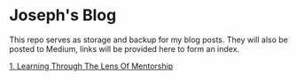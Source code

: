 # Joseph's Blog

This repo serves as storage and backup for my blog posts. They will also be posted to Medium, links will be provided here to form an index.

[1. Learning Through The Lens Of Mentorship](https://github.com/josephtownshend/Blog/blob/master/Learning%20Thourgh%20The%20Lens%20of%20Metorship.md)

